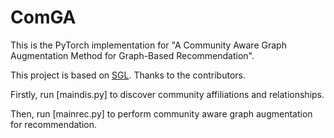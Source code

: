 # ComGA
This is the PyTorch implementation for "A Community Aware Graph Augmentation Method for Graph-Based Recommendation".

This project is based on [SGL](https://github.com/wujcan/SGL-Torch). Thanks to the contributors.

Firstly, run [maindis.py] to discover community affiliations and relationships.

Then, run [mainrec.py] to perform community aware graph augmentation for recommendation.
